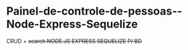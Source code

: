 # Painel-de-controle-de-pessoas--Node-Express-Sequelize

CRUD + <s>search<s>
NODE.JS
EXPRESS
SEQUELIZE P/ BD
